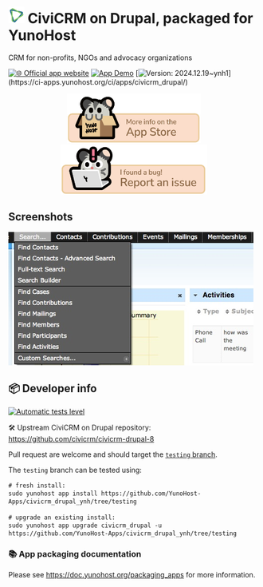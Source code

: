 <!--
N.B.: This README was automatically generated by <https://github.com/YunoHost/apps_tools/blob/main/readme_generator>
It shall NOT be edited by hand.
-->

<h1>
  <img src="https://raw.githubusercontent.com/YunoHost/apps/main/logos/civicrm_drupal.png" width="32px" alt="Logo of CiviCRM on Drupal">
  CiviCRM on Drupal, packaged for YunoHost
</h1>

CRM for non-profits, NGOs and advocacy organizations

[![🌐 Official app website](https://img.shields.io/badge/Official_app_website-darkgreen?style=for-the-badge)](https://civicrm.org)
[![App Demo](https://img.shields.io/badge/App_Demo-blue?style=for-the-badge)](https://civicrm.org/demo)
[![Version: 2024.12.19~ynh1](https://img.shields.io/badge/Version-2024.12.19~ynh1-rgb(18,138,11)?style=for-the-badge)](https://ci-apps.yunohost.org/ci/apps/civicrm_drupal/)

<div align="center">
<a href="https://apps.yunohost.org/app/civicrm_drupal"><img height="100px" src="https://github.com/YunoHost/yunohost-artwork/raw/refs/heads/main/badges/neopossum-badges/badge_more_info_on_the_appstore.svg"/></a>
<a href="https://github.com/YunoHost-Apps/civicrm_drupal_ynh/issues"><img height="100px" src="https://github.com/YunoHost/yunohost-artwork/raw/refs/heads/main/badges/neopossum-badges/badge_report_an_issue.svg"/></a>
</div>


## Screenshots
![Screenshot of CiviCRM on Drupal](./doc/screenshots/screenshot.png)

## 📦 Developer info

[![Automatic tests level](https://apps.yunohost.org/badge/cilevel/civicrm_drupal)](https://ci-apps.yunohost.org/ci/apps/civicrm_drupal/)

🛠️ Upstream CiviCRM on Drupal repository: <https://github.com/civicrm/civicrm-drupal-8>

Pull request are welcome and should target the [`testing` branch](https://github.com/YunoHost-Apps/civicrm_drupal_ynh/tree/testing).

The `testing` branch can be tested using:
```
# fresh install:
sudo yunohost app install https://github.com/YunoHost-Apps/civicrm_drupal_ynh/tree/testing

# upgrade an existing install:
sudo yunohost app upgrade civicrm_drupal -u https://github.com/YunoHost-Apps/civicrm_drupal_ynh/tree/testing
```

### 📚 App packaging documentation

Please see <https://doc.yunohost.org/packaging_apps> for more information.